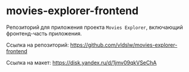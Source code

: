 # movies-explorer-frontend

Репозиторий для приложения проекта `Movies Explorer`, включающий фронтенд-часть приложения.

Ссылка на репозиторий: https://github.com/vldslw/movies-explorer-frontend
  
Ссылка на макет: https://disk.yandex.ru/d/1jmv09qkVSeChA